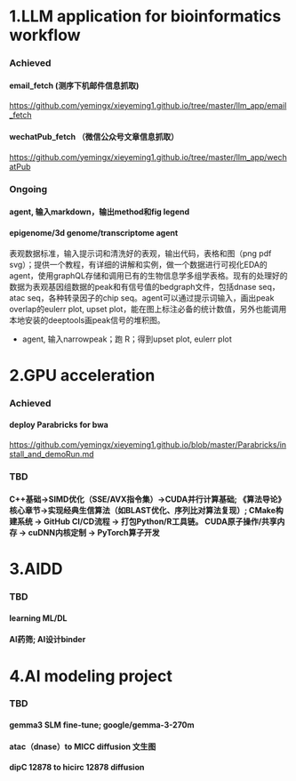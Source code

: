 # 1.LLM application for bioinformatics workflow

### Achieved
#### email_fetch (测序下机邮件信息抓取)
https://github.com/yemingx/xieyeming1.github.io/tree/master/llm_app/email_fetch
#### wechatPub_fetch （微信公众号文章信息抓取）
https://github.com/yemingx/xieyeming1.github.io/tree/master/llm_app/wechatPub

### Ongoing
#### agent, 输入markdown，输出method和fig legend
#### epigenome/3d genome/transcriptome agent
表观数据标准，输入提示词和清洗好的表观，输出代码，表格和图（png pdf svg）；提供一个教程，有详细的讲解和实例，做一个数据进行可视化EDA的agent，使用graphQL存储和调用已有的生物信息学多组学表格。现有的处理好的数据为表观基因组数据的peak和有信号值的bedgraph文件，包括dnase seq，atac seq，各种转录因子的chip seq。agent可以通过提示词输入，画出peak overlap的eulerr plot, upset plot，能在图上标注必备的统计数值，另外也能调用本地安装的deeptools画peak信号的堆积图。
- agent, 输入narrowpeak；跑 R；得到upset plot, eulerr plot

# 2.GPU acceleration 
### Achieved
#### deploy Parabricks for bwa 
https://github.com/yemingx/xieyeming1.github.io/blob/master/Parabricks/install_and_demoRun.md
### TBD
#### C++基础→SIMD优化（SSE/AVX指令集）→CUDA并行计算基础; 《算法导论》核心章节→实现经典生信算法（如BLAST优化、序列比对算法复现）; CMake构建系统 → GitHub CI/CD流程 → 打包Python/R工具链。 CUDA原子操作/共享内存 → cuDNN内核定制 → PyTorch算子开发

# 3.AIDD
### TBD
#### learning ML/DL
#### AI药筛; AI设计binder

# 4.AI modeling project
### TBD
#### gemma3 SLM fine-tune; google/gemma-3-270m
#### atac（dnase）to MICC diffusion 文生图
#### dipC 12878 to hicirc 12878 diffusion
